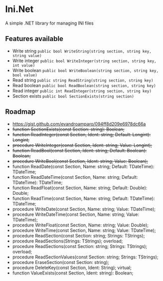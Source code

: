 Ini.Net
=======

A simple .NET library for managing INI files

## Features available

  * Write string `public bool WriteString(string section, string key, string value)`
  * Write integer `public bool WriteInteger(string section, string key, int value)`
  * Write boolean `public bool WriteBoolean(string section, string key, bool value)`
  * Read string `public string ReadString(string section, string key)`
  * Read boolean `public bool ReadBoolean(string section, string key)`
  * Read integer `public int ReadInteger(string section, string key)`
  * Section exists `public bool SectionExists(string section)`
  
  


## Roadmap
    
  - https://gist.github.com/evandroamparo/094ff8d209e6978dc66a
  - ~~function SectionExists(const Section: string): Boolean;~~
  - ~~function ReadInteger(const Section, Ident: string; Default: Longint): Longint;~~
  - ~~procedure WriteInteger(const Section, Ident: string; Value: Longint);~~
  - ~~function ReadBool(const Section, Ident: string; Default: Boolean): Boolean;~~
  - ~~procedure WriteBool(const Section, Ident: string; Value: Boolean);~~
  - function ReadDate(const Section, Name: string; Default: TDateTime): TDateTime; 
  - function ReadDateTime(const Section, Name: string; Default: TDateTime): TDateTime;
  - function ReadFloat(const Section, Name: string; Default: Double): Double; 
  - function ReadTime(const Section, Name: string; Default: TDateTime): TDateTime;
  - procedure WriteDate(const Section, Name: string; Value: TDateTime); 
  - procedure WriteDateTime(const Section, Name: string; Value: TDateTime);
  - procedure WriteFloat(const Section, Name: string; Value: Double);
  - procedure WriteTime(const Section, Name: string; Value: TDateTime);
  - procedure ReadSection(const Section: string; Strings: TStrings);
  - procedure ReadSections(Strings: TStrings); overload;
  - procedure ReadSections(const Section: string; Strings: TStrings); overload;
  - procedure ReadSectionValues(const Section: string; Strings: TStrings);
  - procedure EraseSection(const Section: string);
  - procedure DeleteKey(const Section, Ident: String); virtual;
  - function ValueExists(const Section, Ident: string): Boolean;
